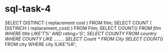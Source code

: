 # sql-task-4
SELECT DISTINCT ( replacement cost ) FROM film;
SELECT COUNT ( DISTINCH ( replacement_cost) ) FROM Film;
SELECT COUNT(*) FROM film
WHERE title LIKE'T%' AND rating='G';
SELECT COUNTY FROM country
WHERE COUNTY LİKE ........
SELECT Count * FROM City
SELECT COUNT(*) FROM city
WHERE city ILIKE'%R';
